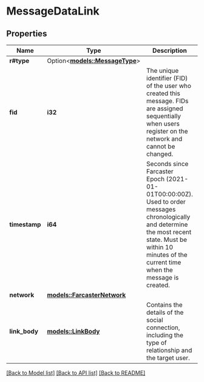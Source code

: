 # MessageDataLink

## Properties

Name | Type | Description | Notes
------------ | ------------- | ------------- | -------------
**r#type** | Option<[**models::MessageType**](MessageType.md)> |  | [optional]
**fid** | **i32** | The unique identifier (FID) of the user who created this message. FIDs are assigned sequentially when users register on the network and cannot be changed. | 
**timestamp** | **i64** | Seconds since Farcaster Epoch (2021-01-01T00:00:00Z). Used to order messages chronologically and determine the most recent state. Must be within 10 minutes of the current time when the message is created. | 
**network** | [**models::FarcasterNetwork**](FarcasterNetwork.md) |  | 
**link_body** | [**models::LinkBody**](LinkBody.md) | Contains the details of the social connection, including the type of relationship and the target user. | 

[[Back to Model list]](../README.md#documentation-for-models) [[Back to API list]](../README.md#documentation-for-api-endpoints) [[Back to README]](../README.md)


